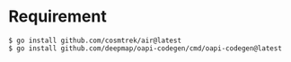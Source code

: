 # Requirement
```shell
$ go install github.com/cosmtrek/air@latest
$ go install github.com/deepmap/oapi-codegen/cmd/oapi-codegen@latest
```
